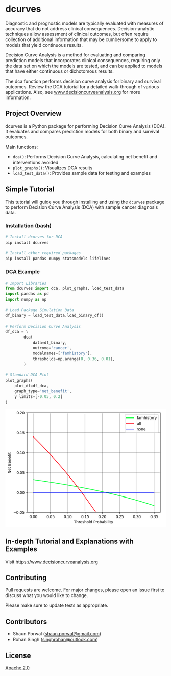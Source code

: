 # dcurves

Diagnostic and prognostic models are typically evaluated with measures of accuracy that do not address clinical consequences. Decision-analytic techniques allow assessment of clinical outcomes, but often require collection of additional information that may be cumbersome to apply to models that yield continuous results. 

Decision Curve Analysis is a method for evaluating and comparing prediction models that incorporates clinical consequences, requiring only the data set on which the models are tested, and can be applied to models that have either continuous or dichotomous results. 

The dca function performs decision curve analysis for binary and survival outcomes. Review the DCA tutorial for a detailed walk-through of various applications. Also, see www.decisioncurveanalysis.org for more information.

## Project Overview

dcurves is a Python package for performing Decision Curve Analysis (DCA). It evaluates and compares prediction models for both binary and survival outcomes.

Main functions:
- `dca()`: Performs Decision Curve Analysis, calculating net benefit and interventions avoided
- `plot_graphs()`: Visualizes DCA results
- `load_test_data()`: Provides sample data for testing and examples

## Simple Tutorial

This tutorial will guide you through installing and using the `dcurves` package to perform Decision Curve Analysis (DCA) with sample cancer diagnosis data.

### Installation (bash)

```bash
# Install dcurves for DCA
pip install dcurves

# Install other required packages
pip install pandas numpy statsmodels lifelines
```

### DCA Example

```python
# Import Libraries
from dcurves import dca, plot_graphs, load_test_data
import pandas as pd
import numpy as np

# Load Package Simulation Data
df_binary = load_test_data.load_binary_df()

# Perform Decision Curve Analysis
df_dca = \
        dca(
            data=df_binary,
            outcome='cancer',
            modelnames=['famhistory'],
            thresholds=np.arange(0, 0.36, 0.01),
        )

# Standard DCA Plot
plot_graphs(
    plot_df=df_dca,
    graph_type='net_benefit',
    y_limits=[-0.05, 0.2]
)

```

![DCA Plot](./images/simple_binary_dca.png)

## In-depth Tutorial and Explanations with Examples

Visit https://www.decisioncurveanalysis.org 

## Contributing

Pull requests are welcome. For major changes, please open an issue first to discuss what you would like to change.

Please make sure to update tests as appropriate.

## Contributors

- Shaun Porwal (shaun.porwal@gmail.com)
- Rohan Singh (singhrohan@outlook.com)

## License

[Apache 2.0](https://choosealicense.com/licenses/apache-2.0/)